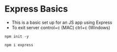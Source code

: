 # Express Basics
* This is a basic set up for an JS app using Express
* To exit server control+c (MAC) ctrl+c (Windows)
```
npm init -y
```
```
npm i express
```
